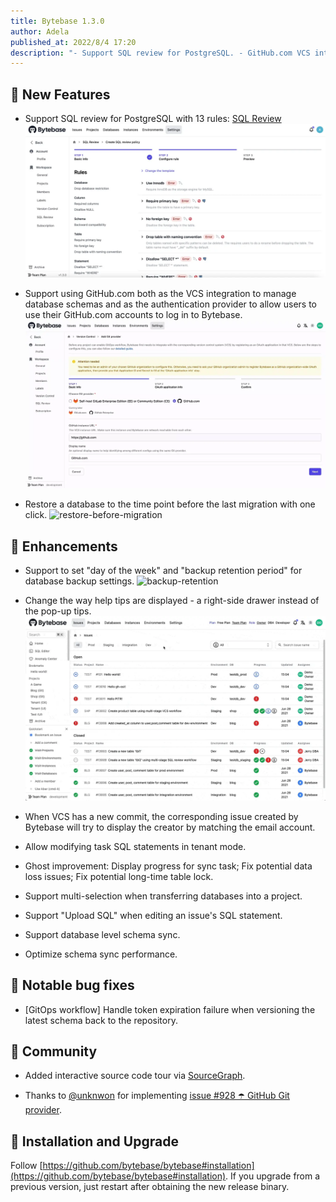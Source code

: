 ```yaml
---
title: Bytebase 1.3.0
author: Adela
published_at: 2022/8/4 17:20
description: "- Support SQL review for PostgreSQL. - GitHub.com VCS integration and authentication provider. - Restore a database to the time point before the last migration with one click."
---
```


## 🚀 New Features

- Support SQL review for PostgreSQL with 13 rules: [SQL Review](https://www.bytebase.com/docs/sql-review/review-rules/overview)
![sql-review-for-pg](/static/changelog/1.3.0/sql-review-for-pg.webp)

- Support using GitHub.com both as the VCS integration to manage database schemas and as the authentication provider to allow users to use their GitHub.com accounts to log in to Bytebase.
![git-provider-github](/static/changelog/1.3.0/git-provider-github.webp)

- Restore a database to the time point before the last migration with one click.
![restore-before-migration](/static/changelog/1.3.0/restore-before-migration.webp)

## 🎄 Enhancements

- Support to set "day of the week" and "backup retention period" for database backup settings.
![backup-retention](/static/changelog/1.3.0/backup-retention.webp)

- Change the way help tips are displayed - a right-side drawer instead of the pop-up tips.
![drawer-display](/static/changelog/1.3.0/drawer-display.webp)

- When VCS has a new commit, the corresponding issue created by Bytebase will try to display the creator by matching the email account.
- Allow modifying task SQL statements in tenant mode.
- Ghost improvement: Display progress for sync task; Fix potential data loss issues; Fix potential long-time table lock.
- Support multi-selection when transferring databases into a project.
- Support "Upload SQL" when editing an issue's SQL statement.
- Support database level schema sync.
- Optimize schema sync performance.

## 🐞 Notable bug fixes

- [GitOps workflow] Handle token expiration failure when versioning the latest schema back to the repository.

## 🎠 Community

- Added interactive source code tour via [SourceGraph](https://sourcegraph.com/github.com/bytebase/bytebase/-/blob/docs/design/source-code-tour.snb.md).

- Thanks to [@unknwon](https://github.com/unknwon) for implementing [issue #928 ☂️ GitHub Git provider](https://github.com/bytebase/bytebase/issues/928).

## 📕 Installation and Upgrade

Follow [https://github.com/bytebase/bytebase#installation](https://github.com/bytebase/bytebase#installation). If you upgrade from a previous version, just restart after obtaining the new release binary.